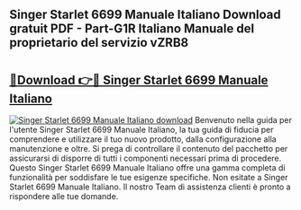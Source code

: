 ## Singer Starlet 6699 Manuale Italiano Download gratuit PDF - Part-G1R Italiano Manuale del proprietario del servizio vZRB8

# <h2><a href="http://dffxna.blite.top/?on=Singer+Starlet+6699+Manuale+Italiano">🔗Download 👉🔴 Singer Starlet 6699 Manuale Italiano</a></h2>

[![Singer Starlet 6699 Manuale Italiano download](https://i.imgur.com/lujVjoI.png)](http://dffxna.blite.top/?on=Singer+Starlet+6699+Manuale+Italiano)
Benvenuto nella guida per l'utente Singer Starlet 6699 Manuale Italiano, la tua guida di fiducia per comprendere e utilizzare il tuo nuovo prodotto, dalla configurazione alla manutenzione e oltre. Si prega di controllare il contenuto del pacchetto per assicurarsi di disporre di tutti i componenti necessari prima di procedere. Questo Singer Starlet 6699 Manuale Italiano offre una gamma completa di funzionalità per soddisfare le tue esigenze specifiche. Non esitate a Singer Starlet 6699 Manuale Italiano. Il nostro Team di assistenza clienti è pronto a rispondere alle tue domande.
